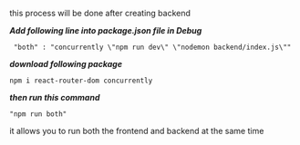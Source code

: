 this process will be done after creating backend

***Add following line into package.json file in Debug***

```
 "both" : "concurrently \"npm run dev\" \"nodemon backend/index.js\"" 
 ```

***download following package***
```
npm i react-router-dom concurrently 
```
    
***then run this command***
```
"npm run both"
```
it allows you to run both the frontend and backend at the same time
